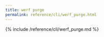 ```yaml
---
title: werf purge
permalink: reference/cli/werf_purge.html
---
```


{% include /reference/cli/werf_purge.md %}
